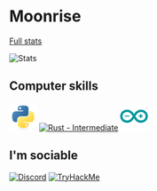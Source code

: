 # Moonrise
[Full stats](https://github.com/PetitPotiron/PetitPotiron/stats.md)

![Stats](https://github-readme-stats.vercel.app/api?username=PetitPotiron&show_icons=true&theme=midnight-purple)

## Computer skills
<a href="https://www.python.org"><img src="https://raw.githubusercontent.com/devicons/devicon/master/icons/python/python-original.svg" width="50px" height="50px" alt="Python - Intermediate"></a>
<a href="https://www.rust-lang.org"><img src="https://www.rust-lang.org/logos/rust-logo-blk.svg" width="50px" height="50px" alt="Rust - Intermediate"></a>
<a href="https://www.arduino.cc/"><img src="https://raw.githubusercontent.com/devicons/devicon/master/icons/arduino/arduino-original.svg" width="50px" height="50px" alt="Arduino - Beginner"></a>

## I'm sociable
[![Discord](https://discord.com/assets/3437c10597c1526c3dbd98c737c2bcae.svg)](https://discord.com/users/715826047949471785) [![TryHackMe](https://tryhackme-badges.s3.amazonaws.com/PetitPotiron.png)](https://tryhackme.com/p/PetitPotiron)
